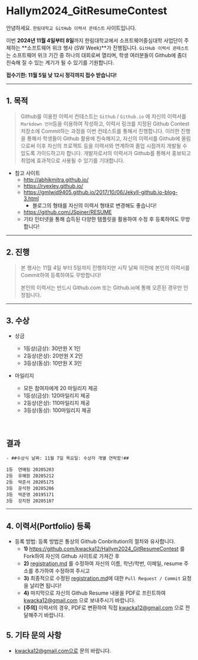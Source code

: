 # Hallym2024_GitResumeContest

안녕하세요. ``한림대학교 GitHub 이력서 콘테스트`` 사이트입니다.

이번 **2024년 11월 4일부터 8일**까지 한림대학교에서 소프트웨어중심대학 사업단이 주체하는 **소프트웨어 위크 행사 (SW Week)**가 진행됩니다.
``GitHub 이력서 콘테스트``는 소프트웨어 위크 기간 중 하나의 대회로써 열리며, 학생 여러분들이 Github에 좀더 친숙해 질 수 있는 계기가 될 수 있기를 기원합니다.

**접수기한: 11월 5일 낮 12시 정각까지 접수 받습니다!**

*  *  *

## 1. 목적
>Github를 이용한 이력서 컨테스트는 ``Github`` / ``Github.io`` 에 자신의 이력서를 ``Markdown 언어``등을 이용하여 작성하고, 이력서 링크를 지정된 Github Contest 저장소에 Commit하는 과정을 이번 컨테스트를 통해서 진행합니다. 이러한 진행을 통해서 학생들이 Github 활용에 친숙해지고, 자신의 이력서를 Github에 올림으로써 이후 자신의 프로젝트 등을 이력서와 연계하여 졸업 시점까지 개발될 수 있도록 가이드하고자 합니다. 개발자로서의 이력서가 Github를 통해서 홍보되고 취업에 효과적으로 사용될 수 있기를 기대합니다.

  - 참고 사이트
     - http://abhikmitra.github.io/
     - https://ryexley.github.io/
     - https://gmlwjd9405.github.io/2017/10/06/Jekyll-github.io-blog-3.html
         - 블로그의 형태를 자신의 이력서 형태로 변경해도 좋습니다!
     - https://github.com/JSpiner/RESUME
     - 기타 인터넷을 통해 습득된 다양한 템플릿을 활용하여 수정 후 등록하여도 무방합니다!

*  *  *

## 2. 진행
> 본 행사는 11월 4일 부터 5일까지 진행하지만 시작 날짜 이전에 본인의 이력서를 Commit하여 등록하여도 무방합니다!
>
> 본인의 이력서는 반드시 Github.com 또는 Github.io에 통해 오픈된 경우만 인정됩니다.


*  *  *

## 3. 수상
   - 상금
      - 1등상(금상): 30만원 X 1인
      - 2등상(은상): 20만원 X 2인
      - 3등상(동상): 10만원 X 3인

   - 마일리지
      - 모든 참여자에게 20 마일리지 제공
      - 1등상(금상): 120마일리지 제공
      - 2등상(은상): 110마일리지 제공
      - 3등상(동상): 100마일리지 제공
      <br>
      <br>

## 결과
    - ##수상식 날짜: 11월 7일 목요일: 수상자 개별 연락함!##

    1등	연예림	20205203
    2등	유혜원	20205212
    2등	박준서	20205175
    3등	운석현	20205206
    3등	박준영	20195171
    3등	강지현	20205107
    
*  *  *

## 4. 이력서(Portfolio) 등록
   - 등록 방법: 등록 방법은 통상의 Github Conbritution의 절차와 유사합니다.
      - **1)** https://github.com/kwacka12/Hallym2024_GitResumeContest 를 Fork하여 자신의 Github 사이트로 가져간 후
      - **2)** [registration.md](https://github.com/kwacka12/Hallym2024_GitResumeContest/blob/main/registration.md) 를 수정하여 자신의 이름, 학년/학번, 이메일, resume 주소를 추가하여 수정하여 주시고
      - **3)** 최종적으로 수정된 [registration.md](https://github.com/kwacka12/Hallym2024_GitResumeContest/blob/main/registration.md)에 대한 ``Pull Request / Commit`` 요청을 날리면 됩니다!
      - **4)** 마지막으로 자신의 Github Resume 내용을 PDF로 프린트하여 kwacka12@gmail.com 으로 보내주시기 바랍니다.
      - **[주의]** 이력서의 경우, PDF로 변환하여 직접 kwacka12@gmail.com 으로 전달해주기 바랍니다.
      
      

## 5. 기타 문의 사항
   - kwacka12@gmail.com으로 문의 바랍니다.
  


